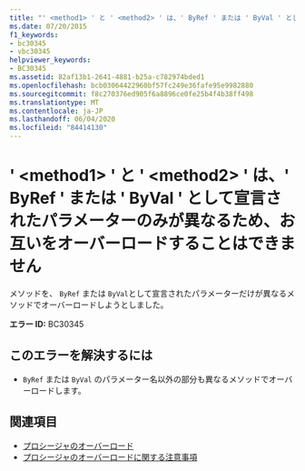 ```yaml
---
title: "' <method1> ' と ' <method2> ' は、' ByRef ' または ' ByVal ' として宣言されたパラメーターのみが異なるため、お互いをオーバーロードすることはできません"
ms.date: 07/20/2015
f1_keywords:
- bc30345
- vbc30345
helpviewer_keywords:
- BC30345
ms.assetid: 82af13b1-2641-4881-b25a-c782974bded1
ms.openlocfilehash: bcb03064422960bf57fc249e36fafe95e9982880
ms.sourcegitcommit: f8c270376ed905f6a8896ce0fe25b4f4b38ff498
ms.translationtype: MT
ms.contentlocale: ja-JP
ms.lasthandoff: 06/04/2020
ms.locfileid: "84414130"
---
```

# <a name="method1-and-method2-cannot-overload-each-other-because-they-differ-only-by-parameters-declared-byref-or-byval"></a>' \<method1> ' と ' \<method2> ' は、' ByRef ' または ' ByVal ' として宣言されたパラメーターのみが異なるため、お互いをオーバーロードすることはできません
メソッドを、 `ByRef` または `ByVal`として宣言されたパラメーターだけが異なるメソッドでオーバーロードしようとしました。  
  
 **エラー ID:** BC30345  
  
## <a name="to-correct-this-error"></a>このエラーを解決するには  
  
- `ByRef` または `ByVal` のパラメーター名以外の部分も異なるメソッドでオーバーロードします。  
  
## <a name="see-also"></a>関連項目

- [プロシージャのオーバーロード](../programming-guide/language-features/procedures/procedure-overloading.md)
- [プロシージャのオーバーロードに関する注意事項](../programming-guide/language-features/procedures/considerations-in-overloading-procedures.md)
